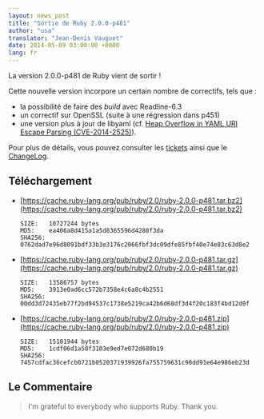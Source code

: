 ```yaml
---
layout: news_post
title: "Sortie de Ruby 2.0.0-p481"
author: "usa"
translator: "Jean-Denis Vauguet"
date: 2014-05-09 03:00:00 +0000
lang: fr
---
```


La version 2.0.0-p481 de Ruby vient de sortir !

Cette nouvelle version incorpore un certain nombre de correctifs, tels que :

* la possibilité de faire des *build* avec Readline-6.3
* un correctif sur OpenSSL (suite à une régression dans p451)
* une version plus à jour de libyaml
  (cf. [Heap Overflow in YAML URI Escape Parsing (CVE-2014-2525)](https://www.ruby-lang.org/en/news/2014/03/29/heap-overflow-in-yaml-uri-escape-parsing-cve-2014-2525/)).

Pour plus de détails, vous pouvez consulter les [tickets](https://bugs.ruby-lang.org/projects/ruby-200/issues?set_filter=1&amp;status_id=5)
ainsi que le [ChangeLog](http://svn.ruby-lang.org/repos/ruby/tags/v2_0_0_481/ChangeLog).

## Téléchargement

* [https://cache.ruby-lang.org/pub/ruby/2.0/ruby-2.0.0-p481.tar.bz2](https://cache.ruby-lang.org/pub/ruby/2.0/ruby-2.0.0-p481.tar.bz2)

      SIZE:   10727244 bytes
      MD5:    ea406a8d415a1a5d8365596d4288f3da
      SHA256: 0762dad7e96d8091bdf33b3e3176c2066fbf3dc09dfe85fbf40e74e83c63d8e2

* [https://cache.ruby-lang.org/pub/ruby/2.0/ruby-2.0.0-p481.tar.gz](https://cache.ruby-lang.org/pub/ruby/2.0/ruby-2.0.0-p481.tar.gz)

      SIZE:   13586757 bytes
      MD5:    3913e0ad6cc572b7358e4c6a8c4b2551
      SHA256: 00dd3d72435eb77f2bd94537c1738e5219ca42b6d68df3d4f20c183f4bd12d0f

* [https://cache.ruby-lang.org/pub/ruby/2.0/ruby-2.0.0-p481.zip](https://cache.ruby-lang.org/pub/ruby/2.0/ruby-2.0.0-p481.zip)

      SIZE:   15101944 bytes
      MD5:    1cdf06d1a58f3103e9ed7e072d680b19
      SHA256: 7457cdfac36cefcb0721b0520371939926fa755759631c90dd91e64e986eb23d

## Le Commentaire

> I'm grateful to everybody who supports Ruby.
> Thank you.
